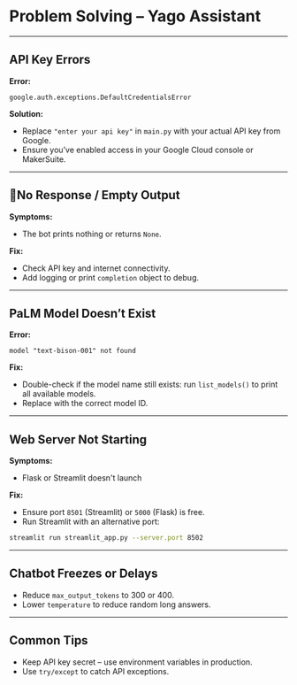 #  Problem Solving – Yago Assistant

---

##  API Key Errors

**Error:**
```
google.auth.exceptions.DefaultCredentialsError
```

**Solution:**
- Replace `"enter your api key"` in `main.py` with your actual API key from Google.
- Ensure you’ve enabled access in your Google Cloud console or MakerSuite.

---

## 🔎No Response / Empty Output

**Symptoms:**
- The bot prints nothing or returns `None`.

**Fix:**
- Check API key and internet connectivity.
- Add logging or print `completion` object to debug.

---

## PaLM Model Doesn’t Exist

**Error:**
```
model "text-bison-001" not found
```

**Fix:**
- Double-check if the model name still exists: run `list_models()` to print all available models.
- Replace with the correct model ID.

---

##  Web Server Not Starting

**Symptoms:**
- Flask or Streamlit doesn't launch

**Fix:**
- Ensure port `8501` (Streamlit) or `5000` (Flask) is free.
- Run Streamlit with an alternative port:
```bash
streamlit run streamlit_app.py --server.port 8502
```

---

##  Chatbot Freezes or Delays

- Reduce `max_output_tokens` to 300 or 400.
- Lower `temperature` to reduce random long answers.

---

## Common Tips

- Keep API key secret – use environment variables in production.
- Use `try/except` to catch API exceptions.
